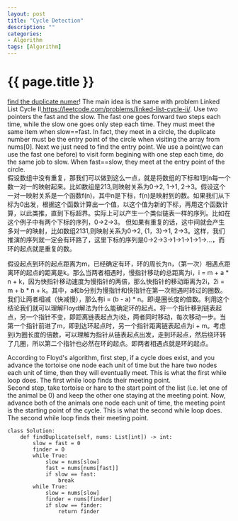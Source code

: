 ```yaml
---
layout: post
title: "Cycle Detection"
description: ""
categories: 
- Algorithm
tags: [Algorithm]
---
```

{{ page.title }}
================
[find the duplicate numer](https://leetcode.com/problems/find-the-duplicate-number/)!
The main idea is the same with problem Linked List Cycle II,https://leetcode.com/problems/linked-list-cycle-ii/. Use two pointers the fast and the slow. The fast one goes forward two steps each time, while the slow one goes only step each time. They must meet the same item when slow==fast. In fact, they meet in a circle, the duplicate number must be the entry point of the circle when visiting the array from nums[0]. Next we just need to find the entry point. We use a point(we can use the fast one before) to visit form begining with one step each time, do the same job to slow. When fast==slow, they meet at the entry point of the circle.    
假设数组中没有重复，那我们可以做到这么一点，就是将数组的下标和1到n每一个数一对一的映射起来。比如数组是213,则映射关系为0->2, 1->1, 2->3。假设这个一对一映射关系是一个函数f(n)，其中n是下标，f(n)是映射到的数。如果我们从下标为0出发，根据这个函数计算出一个值，以这个值为新的下标，再用这个函数计算，以此类推，直到下标超界。实际上可以产生一个类似链表一样的序列。比如在这个例子中有两个下标的序列，0->2->3。
但如果有重复的话，这中间就会产生多对一的映射，比如数组2131,则映射关系为0->2, {1，3}->1, 2->3。这样，我们推演的序列就一定会有环路了，这里下标的序列是0->2->3->1->1->1->1->...，而环的起点就是重复的数。   

假设起点到环的起点距离为m，已经确定有环，环的周长为n，（第一次）相遇点距离环的起点的距离是k。那么当两者相遇时，慢指针移动的总距离为i，i = m + a * n + k，因为快指针移动速度为慢指针的两倍，那么快指针的移动距离为2i，2i = m + b * n + k。其中，a和b分别为慢指针和快指针在第一次相遇时转过的圈数。我们让两者相减（快减慢），那么有i = (b - a) * n。即i是圈长度的倍数。利用这个结论我们就可以理解Floyd解法为什么能确定环的起点。将一个指针移到链表起点，另一个指针不变，即距离链表起点为i处，两者同时移动，每次移动一步。当第一个指针前进了m，即到达环起点时，另一个指针距离链表起点为i + m。考虑到i为圈长度的倍数，可以理解为指针从链表起点出发，走到环起点，然后绕环转了几圈，所以第二个指针也必然在环的起点。即两者相遇点就是环的起点。

According to Floyd's algorithm, first step, if a cycle does exist, and you advance the tortoise one node each unit of time but the hare two nodes each unit of time, then they will eventually meet. This is what the first while loop does. The first while loop finds their meeting point.   
Second step, take tortoise or hare to the start point of the list (i.e. let one of the animal be 0) and keep the other one staying at the meeting point. Now, advance both of the animals one node each unit of time, the meeting point is the starting point of the cycle. This is what the second while loop does. The second while loop finds their meeting point.
```
class Solution:
    def findDuplicate(self, nums: List[int]) -> int:
        slow = fast = 0
        finder = 0
        while True:
            slow = nums[slow]
            fast = nums[nums[fast]]
            if slow == fast:
                break
        while True:
            slow = nums[slow]
            finder = nums[finder]
            if slow == finder:
                return finder
```
